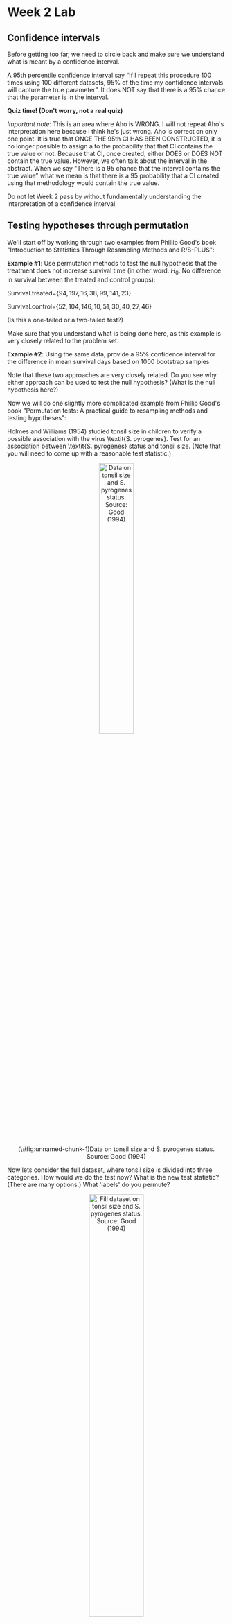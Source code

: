 Week 2 Lab
=============

Confidence intervals
-----------------------

Before getting too far, we need to circle back and make sure we understand what is meant by a confidence interval. 

A 95th percentile confidence interval say “If I repeat this procedure 100 times using 100 different datasets, 95% of the time my confidence intervals will capture the true parameter”. It does NOT say that there is a 95% chance that the parameter is in the interval.

**Quiz time! (Don't worry, not a real quiz)**

*Important note*: This is an area where Aho is WRONG. I will not repeat Aho's interpretation here because I think he's just wrong. Aho is correct on only one point. It is true that ONCE THE 95th CI HAS BEEN CONSTRUCTED, it is no longer possible to assign a $%$ to the probability that that CI contains the true value or not. Because that CI, once created, either DOES or DOES NOT contain the true value. However, we often talk about the interval in the abstract. When we say "There is a 95$%$ chance that the interval contains the true value" what we mean is that there is a 95$%$ probability that a CI created using that methodology would contain the true value.

Do not let Week 2 pass by without fundamentally understanding the interpretation of a confidence interval. 

Testing hypotheses through permutation
------------------------------------

We'll start off by working through two examples from Phillip Good's book "Introduction to Statistics Through Resampling Methods and R/S-PLUS":

**Example #1**: Use permutation methods to test the null hypothesis that the treatment does not increase survival time (in other word: $H_{0}$: No difference in survival between the treated and control groups):

Survival.treated=$\{94,197,16,38,99,141,23 \}$

Survival.control=$\{52,104,146,10,51,30,40,27,46 \}$

(Is this a one-tailed or a two-tailed test?)

Make sure that you understand what is being done here, as this example is very closely related to the problem set.


**Example #2**: Using the same data, provide a 95% confidence interval for the difference in mean survival days based on 1000 bootstrap samples

Note that these two approaches are very closely related. Do you see why either approach can be used to test the null hypothesis? (What is the null hypothesis here?)

Now we will do one slightly more complicated example from Phillip Good's book "Permutation tests: A practical guide to resampling methods and testing hypotheses":

Holmes and Williams (1954) studied tonsil size in children to verify a possible association with the virus \textit{S. pyrogenes}. Test for an association between \textit{S. pyrogenes} status and tonsil size. (Note that you will need to come up with a reasonable test statistic.)

<div class="figure" style="text-align: center">
<img src="Table2categories.png" alt="Data on tonsil size and S. pyrogenes status. Source: Good (1994)" width="40%" />
<p class="caption">(\#fig:unnamed-chunk-1)Data on tonsil size and S. pyrogenes status. Source: Good (1994)</p>
</div>

Now lets consider the full dataset, where tonsil size is divided into three categories. How would we do the test now? What is the new test statistic? (There are many options.) What 'labels' do you permute?

<div class="figure" style="text-align: center">
<img src="Table3categories.png" alt="Fill dataset on tonsil size and S. pyrogenes status. Source: Good (1994)" width="50%" />
<p class="caption">(\#fig:unnamed-chunk-2)Fill dataset on tonsil size and S. pyrogenes status. Source: Good (1994)</p>
</div>

Basics of bootstrap and jackknife
------------------------------------

To get started with bootstrap and jackknife techniques, we start by working through a very simple example. First we simulate some data


```r
x<-seq(0,9,by=1)
```

This will constutute our "data". Let's print the result of sampling with replacement to get a sense for it...


```r
table(sample(x,size=length(x),replace=T))
```

```
## 
## 0 2 4 6 8 9 
## 2 3 1 2 1 1
```

Now we will write a little script to take bootstrap samples and calculate the means of each of these bootstrap samples


```r
xmeans<-vector(length=1000)
for (i in 1:1000)
  {
  xmeans[i]<-mean(sample(x,replace=T))
  }
```

The actual number of bootstrapped samples is arbitrary *at this point* but there are ways of characterizing the precision of the bootstrap (jackknife-after-bootstrap) which might inform the number of bootstrap samples needed. *In practice*, people tend to pick some arbitrary but large number of bootstrap samples because computers are so fast that it is often easy to draw far more samples than are actually needed. When calculation of the statistic is slow (as might be the case if you are using the samples to construct a phylogeny, for example), then you would need to be more concerned with the number of bootstrap samples. 

First, lets just look at a histogram of the bootstrapped means and plot the actual sample mean on the histogram for comparison



```r
hist(xmeans,breaks=30,col="pink")
abline(v=mean(x),lwd=2)
```

<img src="Week-2-lab_files/figure-html/unnamed-chunk-6-1.png" width="672" />

Calculating bias and standard error
-----------------------------------

From these we can calculate the bias and standard deviation for the mean (which is the "statistic"):

$$
\widehat{Bias_{boot}} = \left(\frac{1}{k}\sum^{k}_{i=1}\theta^{*}_{i}\right)-\hat{\theta}
$$


```r
bias.boot<-mean(xmeans)-mean(x)
bias.boot
```

```
## [1] 0.0361
```

```r
hist(xmeans,breaks=30,col="pink")
abline(v=mean(x),lwd=5,col="black")
abline(v=mean(xmeans),lwd=2,col="yellow")
```

<img src="Week-2-lab_files/figure-html/unnamed-chunk-7-1.png" width="672" />

$$
\widehat{s.e._{boot}} = \sqrt{\frac{1}{k-1}\sum^{k}_{i=1}(\theta^{*}_{i}-\bar{\theta^{*}})^{2}}
$$


```r
se.boot<-sd(xmeans)
```

We can find the confidence intervals in two ways:

Method #1: Assume the bootstrap statistics are normally distributed


```r
LL.boot<-mean(xmeans)-1.96*se.boot #where did 1.96 come from?
UL.boot<-mean(xmeans)+1.96*se.boot
LL.boot
```

```
## [1] 2.83849
```

```r
UL.boot
```

```
## [1] 6.23371
```

Method #2: Simply take the quantiles of the bootstrap statistics


```r
quantile(xmeans,c(0.025,0.975))
```

```
##  2.5% 97.5% 
##   2.9   6.2
```

Let's compare this to what we would have gotten if we had used normal distribution theory. First we have to calculate the standard error:


```r
se.normal<-sqrt(var(x)/length(x))
LL.normal<-mean(x)-qt(0.975,length(x)-1)*se.normal
UL.normal<-mean(x)+qt(0.975,length(x)-1)*se.normal
LL.normal
```

```
## [1] 2.334149
```

```r
UL.normal
```

```
## [1] 6.665851
```

In this case, the confidence intervals we got from the normal distribution theory are too wide.

Does it make sense why the normal distribution theory intervals are too wide? Because the original were were uniformly distributed, the data has higher variance than would be expected and therefore the standard error is higher than would be expected.

There are two packages that provide functions for bootstrapping, 'boot' and 'boostrap'. We will start by using the 'bootstrap' package, which was originally designed for Efron and Tibshirani's monograph on the bootstrap. 

To test the main functionality of the 'bootstrap' package, we will use the data we already have. The 'bootstrap' function requires the input of a user-defined function to calculate the statistic of interest. Here I will write a function that calculates the mean of the input values.


```r
library(bootstrap)
theta<-function(x)
  {
    mean(x)
  }
results<-bootstrap(x=x,nboot=1000,theta=theta)
results
```

```
## $thetastar
##    [1] 5.1 6.6 4.4 4.4 4.6 4.3 5.8 6.5 5.2 3.3 5.8 3.8 4.4 4.0 5.3 4.4 4.2 4.1
##   [19] 3.2 3.5 3.7 4.3 4.3 4.4 5.4 5.6 5.3 5.4 4.2 4.9 3.2 4.8 4.3 5.3 4.9 4.2
##   [37] 7.1 4.3 4.5 4.1 4.4 3.6 4.1 4.5 4.0 5.1 5.5 4.4 4.8 5.8 4.3 5.3 3.9 3.7
##   [55] 3.0 3.1 2.8 5.1 2.9 5.5 4.7 4.6 5.6 4.3 5.0 5.3 4.4 5.2 5.1 5.7 4.0 3.6
##   [73] 3.8 3.9 5.9 4.6 4.1 5.6 5.1 4.4 5.5 4.9 5.3 2.9 4.6 6.0 3.8 2.7 5.0 4.5
##   [91] 4.1 5.6 4.8 4.7 5.4 3.9 4.4 4.6 4.5 5.0 4.4 4.4 5.7 4.7 5.3 4.6 3.8 5.2
##  [109] 4.5 4.1 3.2 3.6 4.2 5.3 4.6 6.7 5.2 3.0 3.7 4.1 3.9 4.1 2.6 3.6 5.3 4.2
##  [127] 4.6 4.0 6.7 5.4 6.3 3.4 5.6 5.0 4.6 4.6 3.9 6.0 3.1 5.0 3.5 5.7 3.9 5.2
##  [145] 4.2 3.5 3.4 5.0 3.6 4.6 5.0 4.6 4.6 4.1 3.6 4.2 3.3 5.1 4.6 4.1 4.2 3.8
##  [163] 4.6 4.5 5.4 5.2 3.6 2.7 3.9 2.8 4.1 4.9 4.3 4.4 5.4 4.0 5.1 4.6 3.9 4.7
##  [181] 4.1 5.0 4.3 3.4 6.5 6.1 5.8 4.5 4.7 6.1 6.6 4.4 5.9 3.2 4.2 4.5 4.4 4.7
##  [199] 5.5 4.2 5.3 3.9 3.5 3.1 4.3 5.2 3.7 4.3 5.0 2.9 5.6 2.8 4.8 5.2 5.7 3.1
##  [217] 5.3 5.4 5.5 3.2 3.7 4.2 4.0 4.8 3.3 5.4 5.4 4.6 5.2 4.9 4.1 5.5 5.4 4.4
##  [235] 3.4 5.9 5.4 4.8 4.4 4.0 4.6 4.7 5.6 2.8 6.7 4.0 3.4 4.7 4.4 2.7 4.7 4.3
##  [253] 5.2 4.2 4.6 4.5 2.8 5.1 2.4 5.3 5.6 5.5 6.0 3.7 3.0 3.0 4.9 4.8 5.9 4.7
##  [271] 4.1 4.5 4.7 3.5 3.9 4.9 4.5 3.2 3.8 4.3 3.3 4.2 5.6 3.1 5.1 4.1 5.4 5.3
##  [289] 4.6 5.8 5.1 4.4 4.9 3.3 3.8 4.0 3.6 3.6 3.8 4.9 5.5 3.2 4.2 5.2 5.6 3.9
##  [307] 4.2 4.3 5.3 2.4 4.4 5.6 4.6 5.4 4.9 4.2 3.6 3.5 4.9 4.6 3.7 4.1 4.3 3.7
##  [325] 6.0 4.8 5.2 4.5 3.8 5.5 5.0 4.6 4.8 3.6 4.6 5.3 3.8 5.3 4.8 4.4 5.4 4.5
##  [343] 4.5 4.8 3.7 3.3 3.0 2.9 5.2 5.6 4.1 4.4 4.6 4.3 3.7 2.5 3.4 4.3 4.9 3.7
##  [361] 4.1 5.2 4.4 3.8 4.3 4.8 6.4 4.7 4.1 2.6 5.3 3.6 6.3 4.0 5.5 5.8 4.5 5.8
##  [379] 6.2 4.4 3.9 5.3 2.9 4.0 4.4 4.9 4.1 3.8 5.0 5.4 4.0 5.3 4.6 4.1 4.0 6.0
##  [397] 4.2 3.7 5.3 4.4 5.0 5.4 2.6 6.5 3.2 4.0 5.4 4.2 3.0 3.3 5.2 3.1 2.6 3.1
##  [415] 3.6 4.7 4.7 3.6 4.0 4.0 4.5 4.1 5.7 3.4 4.6 4.7 3.3 4.9 5.2 4.0 5.5 3.6
##  [433] 6.1 4.9 3.7 4.5 5.9 4.8 5.7 4.4 5.4 3.3 4.5 5.3 4.4 4.8 4.1 4.8 4.1 5.6
##  [451] 5.4 4.3 5.3 4.1 3.7 3.2 3.9 4.7 5.3 5.3 4.6 3.5 4.1 4.2 4.1 3.6 3.9 4.6
##  [469] 3.8 4.9 5.7 4.7 3.7 4.4 5.0 3.8 2.4 3.5 3.5 3.6 4.9 4.3 5.6 5.0 3.6 4.6
##  [487] 5.5 4.3 5.0 3.5 5.1 4.1 5.8 3.1 5.2 4.9 4.6 2.8 4.0 4.0 4.8 5.0 4.7 4.3
##  [505] 5.5 4.0 5.0 4.9 4.1 5.6 2.9 4.5 3.5 4.6 6.0 3.8 5.9 3.6 3.9 4.2 4.2 3.9
##  [523] 3.6 5.2 3.8 4.8 3.9 4.4 5.7 5.0 3.1 4.5 3.0 6.0 4.6 4.0 5.5 3.5 5.4 4.9
##  [541] 3.5 4.5 3.4 3.7 5.5 4.1 5.2 4.9 4.2 4.5 4.1 2.5 4.5 3.6 4.5 2.1 4.2 4.0
##  [559] 4.3 3.7 5.0 5.0 4.5 5.3 4.4 4.6 4.9 4.0 3.1 4.5 6.0 4.8 4.8 4.0 3.3 5.0
##  [577] 3.2 3.6 4.7 3.4 4.5 5.6 6.0 5.7 3.3 4.1 3.9 3.8 6.6 3.4 5.3 4.4 4.0 3.5
##  [595] 4.6 3.2 3.8 4.7 4.8 3.9 4.6 3.2 4.9 6.8 6.1 4.9 4.2 6.0 3.4 4.1 4.6 4.1
##  [613] 4.3 4.1 5.4 6.0 3.6 3.5 6.0 4.3 4.2 4.5 4.9 4.1 3.8 5.1 3.7 3.0 4.1 4.0
##  [631] 4.5 3.5 3.5 4.7 5.3 3.9 3.8 5.9 6.1 4.3 5.1 5.8 3.1 5.5 2.2 5.2 4.0 4.4
##  [649] 4.9 4.4 4.3 3.6 5.6 5.7 4.2 3.0 3.8 5.1 4.9 4.9 3.8 5.1 3.2 4.7 5.2 5.2
##  [667] 5.2 5.3 4.5 5.4 2.4 4.1 4.9 4.0 5.4 4.0 5.9 3.5 4.6 5.1 5.3 4.6 4.2 3.3
##  [685] 3.1 4.1 4.7 4.7 5.2 4.7 5.0 4.4 5.3 7.2 4.4 4.2 4.3 4.8 4.5 4.6 2.5 5.5
##  [703] 5.0 5.2 4.9 3.1 6.3 5.4 6.1 3.9 4.7 3.9 4.6 5.3 6.2 3.6 3.9 4.5 5.4 4.8
##  [721] 4.9 4.8 5.5 5.1 5.6 5.7 5.4 4.0 5.0 4.2 3.7 4.7 4.6 5.2 5.1 5.0 5.4 4.7
##  [739] 3.0 5.4 2.8 4.2 3.1 4.4 3.2 4.4 4.7 4.6 3.2 3.3 3.7 6.1 3.7 3.4 4.3 3.9
##  [757] 4.6 3.4 4.7 3.7 5.4 5.5 5.0 3.7 3.9 4.3 4.5 4.8 3.4 5.9 4.0 3.1 6.0 3.5
##  [775] 3.8 4.0 2.7 4.6 5.0 5.4 4.9 3.3 3.5 5.7 5.1 5.1 4.6 3.9 3.3 3.9 3.0 4.1
##  [793] 3.8 2.3 3.7 4.4 4.4 5.2 3.3 3.2 2.9 5.8 4.1 3.7 5.9 4.5 3.4 5.0 3.5 4.7
##  [811] 4.4 5.0 4.1 5.3 5.7 4.0 5.1 6.7 4.2 6.2 4.0 3.9 3.6 4.1 4.8 4.1 5.6 4.2
##  [829] 4.3 3.0 5.0 4.5 4.6 3.9 4.9 5.3 5.7 4.3 4.6 4.3 5.1 3.7 4.3 5.3 4.1 4.7
##  [847] 4.5 5.5 5.0 4.7 4.5 2.8 4.2 4.1 5.6 2.4 3.5 4.9 3.4 4.5 4.4 4.8 5.7 3.1
##  [865] 5.6 4.8 4.7 5.2 5.1 1.8 3.0 5.3 2.9 6.4 3.5 4.8 4.9 4.2 4.1 3.0 6.2 5.8
##  [883] 4.7 4.1 4.8 4.8 4.2 4.8 5.5 4.2 5.8 3.4 4.5 4.8 3.2 4.5 4.5 5.7 3.8 3.8
##  [901] 3.5 5.3 4.3 6.3 4.6 5.2 3.2 6.2 4.3 4.4 6.0 5.1 6.6 4.7 4.0 4.5 4.5 4.9
##  [919] 4.4 4.1 4.3 5.8 4.3 4.8 3.5 4.8 4.7 5.4 4.9 3.7 5.1 5.1 3.8 3.8 6.1 2.7
##  [937] 3.9 4.8 2.5 4.1 4.5 4.0 3.7 4.5 2.9 5.3 4.1 5.7 5.3 3.8 5.1 5.6 4.3 4.8
##  [955] 4.2 2.2 3.4 4.5 6.0 4.7 4.1 3.7 4.7 5.6 3.9 4.7 4.8 2.9 4.3 3.7 5.4 4.8
##  [973] 5.7 6.3 5.5 4.1 4.9 4.5 4.9 2.3 5.7 5.8 5.8 3.7 5.2 5.0 3.9 5.5 5.8 5.4
##  [991] 3.6 4.5 5.5 4.3 3.4 4.8 4.9 3.7 5.3 4.9
## 
## $func.thetastar
## NULL
## 
## $jack.boot.val
## NULL
## 
## $jack.boot.se
## NULL
## 
## $call
## bootstrap(x = x, nboot = 1000, theta = theta)
```

```r
quantile(results$thetastar,c(0.025,0.975))
```

```
##  2.5% 97.5% 
##   2.8   6.2
```

Notice that we get exactly what we got last time. This illustrates an important point, which is that the bootstrap functions are often no easier to use than something you could write yourself.

You can also define a function of the bootstrapped statistics (we have been calling this theta) to pull out immediately any summary statistics you are interested in from the bootstrapped thetas.

Here I will write a function that calculates the bias of my estimate of the mean (which is 4.5 [i.e. the mean of the number 0,1,2,3,4,5,6,7,8,9])


```r
bias<-function(x)
  {
  mean(x)-4.5
  }
results<-bootstrap(x=x,nboot=1000,theta=theta,func=bias)
results
```

```
## $thetastar
##    [1] 3.9 3.5 4.4 4.5 5.2 4.2 5.2 3.3 3.7 4.1 4.7 5.5 5.1 4.4 5.4 5.6 3.5 3.4
##   [19] 2.8 5.4 4.4 4.7 5.3 3.2 5.4 5.4 3.0 4.2 3.6 3.5 4.8 3.7 4.9 5.6 5.6 3.6
##   [37] 4.6 3.2 6.5 6.3 2.1 3.5 4.8 2.7 4.0 5.2 4.4 5.8 4.8 5.4 4.4 4.1 5.8 3.9
##   [55] 3.8 3.8 5.1 3.3 3.8 4.8 3.0 4.9 4.5 4.4 5.6 2.5 3.3 5.3 4.3 3.1 5.8 4.3
##   [73] 4.3 3.9 5.9 4.8 5.7 5.4 4.2 2.8 4.9 4.8 4.6 3.8 4.7 4.0 5.5 4.6 4.6 6.0
##   [91] 3.3 5.0 4.5 2.6 3.4 4.7 5.8 5.0 4.3 4.0 4.7 4.6 4.8 5.5 4.8 5.1 5.4 5.5
##  [109] 3.3 4.0 5.7 6.0 5.3 3.5 4.2 3.9 4.4 4.4 3.7 4.1 3.8 5.5 4.1 6.0 4.6 4.2
##  [127] 4.8 4.4 5.3 5.1 5.0 4.7 5.1 4.3 4.5 5.1 4.7 4.1 5.3 4.4 5.2 3.6 3.1 4.7
##  [145] 5.1 6.5 2.5 4.6 5.5 4.2 4.2 4.6 3.5 2.0 5.6 4.5 4.9 4.0 3.8 4.4 4.8 5.4
##  [163] 5.8 3.6 4.9 2.6 4.5 3.2 3.6 3.7 4.1 4.3 4.7 4.6 5.0 3.3 5.4 3.9 4.3 4.6
##  [181] 6.7 3.8 4.6 5.1 4.5 4.9 3.4 4.3 5.9 5.7 4.1 4.2 4.0 5.2 5.5 5.7 4.9 3.5
##  [199] 5.1 4.6 4.1 3.6 5.3 3.8 5.3 4.1 5.7 3.6 5.0 3.8 3.7 3.6 3.3 5.1 4.3 5.8
##  [217] 4.0 4.9 3.5 4.6 5.8 5.0 3.8 4.2 2.9 4.7 3.4 4.2 4.8 4.7 5.3 4.9 6.1 2.4
##  [235] 5.4 5.9 4.3 5.3 3.6 3.3 3.9 2.8 5.5 6.4 5.0 4.5 5.0 3.9 5.6 5.2 4.1 4.1
##  [253] 4.7 3.2 6.1 4.1 5.0 5.0 3.9 4.9 4.3 5.1 5.0 4.2 5.3 4.8 5.0 4.3 4.4 6.3
##  [271] 4.9 4.4 4.7 4.1 5.7 5.1 4.2 4.5 5.3 5.9 5.5 5.3 4.8 6.6 5.0 4.3 4.5 5.7
##  [289] 4.9 2.4 5.7 5.4 4.2 3.6 5.2 5.1 5.2 4.8 2.5 4.5 4.5 4.2 4.4 4.9 3.3 3.1
##  [307] 4.2 4.6 4.8 4.2 4.8 5.5 3.7 3.6 5.0 3.6 4.5 4.9 3.9 5.9 5.7 3.6 3.9 4.6
##  [325] 3.8 4.9 5.8 6.0 3.7 4.2 4.2 4.3 4.1 4.4 4.1 4.4 5.0 6.3 5.2 3.6 4.6 5.0
##  [343] 4.9 4.3 5.2 3.4 4.6 5.8 4.3 5.9 3.2 5.1 3.9 5.4 4.0 3.9 4.3 3.8 5.5 4.6
##  [361] 4.1 5.0 2.8 5.0 4.0 4.6 5.1 3.5 4.4 5.2 4.9 4.6 4.6 5.6 3.9 4.8 4.6 4.3
##  [379] 4.2 2.5 5.0 4.7 5.6 4.8 4.5 5.3 5.0 5.0 4.8 4.9 4.3 4.0 3.7 5.4 5.7 5.3
##  [397] 2.5 4.8 6.7 4.4 4.6 4.9 5.3 4.4 5.5 4.7 5.5 3.7 5.5 4.6 3.3 5.6 4.5 4.8
##  [415] 4.6 3.9 4.7 5.3 2.6 4.8 5.7 4.2 5.6 4.6 5.4 5.7 4.7 4.8 4.0 4.4 3.7 3.9
##  [433] 3.8 6.3 5.8 5.7 4.0 4.5 4.5 4.8 2.7 3.4 3.8 5.9 4.3 5.8 4.4 4.5 3.7 5.7
##  [451] 3.5 4.4 5.1 4.3 4.6 3.5 6.2 4.7 4.7 5.4 3.5 4.4 4.3 4.8 4.0 5.1 4.8 4.7
##  [469] 5.6 4.0 5.4 4.2 5.7 4.6 3.2 3.5 2.9 3.8 6.0 5.5 4.2 3.7 3.9 4.3 4.2 4.7
##  [487] 3.5 3.5 3.7 4.5 4.6 5.7 4.3 5.4 4.0 3.0 4.7 4.4 4.6 5.4 3.5 3.3 7.2 4.7
##  [505] 4.8 4.8 5.5 4.3 4.6 5.4 5.0 5.6 4.3 5.9 4.4 3.9 4.5 4.6 5.1 4.3 5.8 4.0
##  [523] 5.6 4.8 6.4 5.9 5.3 5.2 4.1 3.9 2.7 5.2 5.4 4.0 2.1 5.3 5.4 3.5 3.9 4.2
##  [541] 5.0 4.1 4.4 4.5 3.6 3.8 5.8 4.5 5.8 5.1 4.4 2.5 5.4 5.4 5.3 3.9 4.6 4.7
##  [559] 5.0 4.0 4.8 3.3 5.3 4.5 5.2 2.7 5.3 3.9 4.8 4.5 4.9 3.9 3.5 3.8 4.2 4.1
##  [577] 2.8 5.7 5.2 3.8 3.5 5.2 5.1 5.5 4.4 3.3 4.3 7.0 4.4 6.3 4.3 2.8 3.7 3.8
##  [595] 4.1 5.3 3.2 3.8 4.2 5.6 5.5 4.2 4.4 5.5 4.3 6.1 3.3 4.6 2.9 4.4 4.2 4.7
##  [613] 4.2 2.8 2.6 5.0 2.1 5.0 3.1 3.2 5.8 5.3 4.4 4.1 5.9 4.8 4.2 4.7 3.4 6.7
##  [631] 4.5 3.7 3.3 5.2 4.3 4.2 4.8 4.9 4.1 5.0 4.6 3.9 3.2 3.8 5.4 3.6 4.9 6.5
##  [649] 4.0 5.1 4.6 5.0 5.0 4.6 4.9 4.9 3.1 3.6 5.4 3.6 5.0 4.9 2.8 4.2 5.4 5.0
##  [667] 4.9 5.0 3.4 4.8 4.2 3.5 2.8 5.3 3.1 3.9 3.4 4.7 4.7 4.7 5.4 5.6 5.5 3.4
##  [685] 4.6 5.1 4.8 6.0 5.8 5.2 4.3 3.6 4.6 5.6 4.7 3.6 4.9 5.4 5.0 5.8 3.2 4.8
##  [703] 3.7 6.4 4.3 5.8 4.6 5.0 3.6 4.4 4.5 6.7 5.4 5.0 5.6 4.5 4.8 5.0 3.3 5.4
##  [721] 5.0 5.3 4.1 3.8 5.0 5.2 3.9 4.0 4.5 4.6 4.7 4.6 5.5 4.9 3.9 4.2 2.6 4.6
##  [739] 5.5 5.6 4.9 3.7 5.3 3.7 4.7 6.8 5.8 5.3 5.1 2.5 5.7 5.0 5.4 4.3 4.2 3.9
##  [757] 3.6 3.6 5.5 5.8 4.3 4.1 5.5 6.2 4.3 4.4 5.7 4.0 3.9 4.5 6.7 5.4 3.9 4.4
##  [775] 6.7 3.6 4.5 4.8 5.0 5.0 4.0 3.7 3.6 5.3 4.5 5.2 3.7 5.2 3.9 2.6 4.0 6.0
##  [793] 3.1 2.9 1.9 6.9 3.5 5.2 3.6 4.9 4.4 4.6 2.6 2.9 3.1 4.4 3.5 5.2 5.9 5.8
##  [811] 3.6 5.3 6.5 5.3 5.8 4.1 4.7 4.1 4.6 5.3 3.9 2.7 3.6 5.1 4.5 4.4 4.1 4.5
##  [829] 4.5 3.3 4.8 4.9 4.0 4.4 5.4 4.3 4.6 4.7 3.5 3.2 4.7 4.6 4.1 2.9 2.7 5.4
##  [847] 3.1 3.0 3.2 4.3 5.6 4.1 3.5 4.4 5.2 5.7 5.0 4.2 6.6 4.6 3.5 5.0 3.8 6.0
##  [865] 4.1 5.3 3.7 3.8 4.5 5.4 4.6 3.3 3.1 3.5 3.9 3.5 4.2 3.1 4.1 5.1 5.5 4.0
##  [883] 4.4 5.9 5.3 4.6 5.1 5.2 5.0 5.2 4.9 5.6 5.4 5.8 2.2 3.2 4.8 3.8 4.2 5.5
##  [901] 4.8 4.1 4.1 6.6 2.7 3.6 4.0 4.9 4.5 4.2 5.6 4.7 3.8 4.7 4.3 4.2 4.1 4.8
##  [919] 5.3 4.8 5.1 4.1 4.0 4.5 4.0 5.6 3.5 4.9 6.1 4.6 5.0 3.3 4.1 4.3 3.6 5.0
##  [937] 5.4 6.7 6.5 6.0 5.3 3.9 4.6 5.1 5.7 3.6 3.9 4.9 3.4 4.7 3.3 6.6 5.7 4.2
##  [955] 5.2 3.7 4.3 5.2 5.1 6.2 4.4 5.0 4.0 5.1 2.1 4.9 4.8 6.3 4.5 4.1 4.6 6.1
##  [973] 4.2 4.4 5.9 4.5 4.2 6.8 4.0 5.0 5.1 4.9 5.1 5.8 4.5 4.2 4.5 3.6 2.9 5.1
##  [991] 5.7 4.6 5.8 3.8 5.3 3.4 5.2 5.8 5.1 4.5
## 
## $func.thetastar
## [1] 0.0544
## 
## $jack.boot.val
##  [1]  0.47206704  0.36345609  0.33156425  0.20420420  0.14000000 -0.01356383
##  [7] -0.10802139 -0.15394322 -0.37701149 -0.45676471
## 
## $jack.boot.se
## [1] 0.8981708
## 
## $call
## bootstrap(x = x, nboot = 1000, theta = theta, func = bias)
```

Compare this to 'bias.boot' (our result from above). Why might it not be the same? Try running the same section of code several times. See how the value of the bias ($func.thetastar) jumps around? We should not be surprised by this because we can look at the jackknife-after-bootstrap estimate of the standard error of the function (in this case, that function is the bias) and we can see that it is not so small that we wouldn't expect some variation in these values.

Remember, everything we have discussed today are estimates. The statistic as applied to your data will change with new data, as will the standard error, the confidence intervals - everything! All of these values have sampling distributions and are subject to change if you repeated the procedure with new data.

Note that we can calculate any function of $\theta^{*}$. A simple example would be the 72nd percentile:


```r
perc72<-function(x)
  {
  quantile(x,probs=c(0.72))
  }
results<-bootstrap(x=x,nboot=1000,theta=theta,func=perc72)
results
```

```
## $thetastar
##    [1] 4.9 5.6 5.2 2.6 3.6 4.5 5.0 5.2 6.0 6.3 4.2 5.0 4.7 3.7 4.3 3.5 4.3 4.1
##   [19] 4.5 4.0 2.8 4.4 3.6 4.0 5.1 4.0 4.5 2.2 4.7 3.7 2.6 4.3 3.7 5.7 2.7 4.2
##   [37] 5.1 4.9 5.3 4.2 7.0 4.7 5.3 4.8 5.9 5.3 4.8 3.3 4.2 3.6 3.7 4.1 5.5 4.0
##   [55] 4.6 4.2 5.1 4.9 4.4 4.4 4.8 5.7 4.2 5.1 4.0 5.2 5.6 4.5 3.4 3.6 4.0 4.7
##   [73] 4.0 3.2 4.9 4.7 4.2 4.1 4.7 5.4 3.5 3.8 3.0 4.8 3.5 4.2 5.0 5.3 3.9 4.3
##   [91] 5.1 3.3 3.9 3.7 5.1 6.7 3.9 3.1 3.9 5.2 3.9 4.9 3.4 4.9 5.1 5.6 3.9 6.0
##  [109] 5.5 5.2 3.3 5.0 1.8 3.8 3.7 4.7 4.6 3.4 4.5 5.2 4.4 5.5 3.7 4.2 4.8 5.1
##  [127] 5.0 3.7 3.1 4.7 4.9 4.0 4.5 4.7 5.7 4.7 5.1 2.9 4.5 3.9 4.6 4.3 3.8 4.6
##  [145] 4.6 4.4 3.9 2.8 3.4 4.1 5.0 5.0 5.1 4.3 4.4 6.3 4.4 4.4 4.7 5.3 3.7 5.0
##  [163] 4.7 4.5 3.9 4.8 5.9 4.8 4.8 3.8 3.8 4.8 3.6 4.1 4.9 5.1 5.1 4.9 5.0 3.8
##  [181] 4.1 6.2 3.6 4.1 4.0 6.1 2.9 4.1 3.0 3.6 4.7 6.5 5.1 5.0 4.6 4.1 4.9 6.2
##  [199] 4.2 5.8 3.0 3.1 4.5 2.8 2.8 3.7 3.5 4.1 6.5 5.7 4.2 4.5 4.4 4.4 4.3 4.1
##  [217] 3.5 5.2 3.9 3.7 4.7 3.7 4.4 4.3 4.9 2.5 5.2 3.7 5.4 4.0 4.1 5.3 4.8 4.9
##  [235] 3.9 3.5 2.9 4.6 3.3 4.3 5.0 3.4 3.3 4.3 6.1 5.4 4.7 4.7 3.5 3.8 3.2 5.1
##  [253] 4.6 4.2 4.2 5.6 2.3 3.7 6.6 5.7 5.3 3.8 2.6 4.0 3.9 4.8 5.0 3.9 3.4 5.3
##  [271] 3.2 5.2 5.3 6.1 3.8 4.0 5.4 4.1 4.2 4.6 6.6 4.8 5.1 4.1 3.9 2.4 4.6 4.7
##  [289] 5.1 5.0 6.4 4.1 6.3 5.5 3.6 3.7 5.6 4.2 6.3 5.4 5.7 5.2 3.8 5.0 5.4 4.2
##  [307] 3.3 4.3 3.8 4.4 4.5 4.4 5.4 4.9 3.8 4.0 4.5 5.2 4.6 5.3 4.6 4.4 5.8 5.1
##  [325] 3.9 5.5 5.6 4.7 3.8 4.8 3.5 4.1 7.0 5.3 3.9 5.7 3.6 2.5 4.4 5.8 4.2 4.6
##  [343] 5.5 6.2 4.5 5.3 6.4 4.0 5.3 3.6 2.3 3.9 3.6 2.9 5.5 5.0 4.2 5.7 4.4 5.2
##  [361] 4.1 4.1 3.8 4.5 4.3 3.7 5.2 5.4 5.8 3.9 3.9 4.9 3.8 4.7 5.8 4.2 4.8 4.0
##  [379] 4.7 4.7 3.3 4.7 3.3 4.6 6.0 3.2 1.9 5.4 4.3 5.3 3.7 4.2 4.7 4.9 4.8 5.8
##  [397] 3.4 5.5 4.9 5.3 4.6 4.9 5.4 6.5 4.4 4.7 4.8 3.5 4.8 5.4 2.9 4.2 4.7 3.6
##  [415] 4.3 4.4 4.4 4.7 4.0 4.5 4.9 4.1 4.0 6.1 4.4 4.3 2.4 4.0 2.1 5.1 4.9 3.6
##  [433] 4.9 3.3 3.8 4.5 4.3 4.3 4.5 4.2 2.7 4.3 5.6 3.6 2.7 3.9 3.3 5.2 3.3 4.2
##  [451] 4.4 3.9 4.1 3.8 3.2 4.8 4.9 4.9 3.6 4.4 4.8 3.4 3.3 4.4 3.9 4.1 5.8 5.9
##  [469] 4.0 3.7 4.2 3.7 4.0 3.7 4.0 3.6 6.1 3.6 4.1 3.6 6.0 4.4 5.0 4.8 4.2 3.7
##  [487] 4.8 4.9 5.3 5.8 4.0 4.1 3.8 3.9 4.1 3.7 5.4 3.8 4.8 4.8 4.3 5.3 3.5 4.3
##  [505] 2.8 4.8 4.0 4.5 2.1 4.6 4.6 4.5 3.3 5.3 4.2 4.0 5.5 3.5 4.5 4.2 4.4 5.3
##  [523] 4.2 4.7 2.8 3.4 6.1 2.6 4.1 4.0 4.2 3.9 4.0 5.6 5.7 3.8 4.7 2.6 6.8 5.3
##  [541] 3.9 4.8 4.5 4.6 4.7 4.2 3.4 4.7 4.2 5.0 4.3 4.0 4.4 3.0 4.7 3.5 4.4 5.2
##  [559] 3.8 6.0 3.9 2.8 4.8 4.5 5.7 3.6 3.2 3.2 1.8 5.6 5.0 7.4 4.8 4.5 5.1 3.9
##  [577] 4.4 5.9 5.7 2.9 4.4 4.5 4.6 4.0 4.4 4.8 3.5 5.0 3.2 3.6 5.1 6.0 2.6 4.2
##  [595] 4.8 5.0 2.7 5.8 2.6 3.3 2.6 4.1 6.1 3.5 6.0 3.0 4.2 3.2 5.9 3.6 3.7 6.4
##  [613] 3.3 4.3 4.7 4.8 4.1 3.5 6.5 4.0 2.1 3.7 5.0 4.6 3.9 4.7 5.2 3.4 3.4 4.4
##  [631] 5.5 4.5 4.0 5.3 4.7 4.0 4.4 5.1 3.3 4.3 4.2 3.7 3.9 4.1 4.5 5.0 5.1 4.3
##  [649] 4.9 6.0 5.8 3.9 5.1 2.9 5.0 4.7 5.3 4.3 4.8 5.1 4.0 3.9 4.0 5.7 5.3 5.9
##  [667] 2.4 4.7 3.9 4.5 3.6 4.2 4.8 5.2 3.3 4.1 5.0 4.0 4.6 5.7 3.5 3.3 4.3 5.2
##  [685] 4.0 4.2 4.2 6.0 4.4 4.7 5.0 3.5 4.6 4.1 3.2 4.6 2.6 4.8 5.2 5.6 6.5 2.9
##  [703] 3.2 4.3 7.3 3.2 6.1 5.0 5.0 2.5 4.9 5.4 4.1 4.7 5.4 4.7 5.4 4.7 4.1 4.7
##  [721] 6.0 4.4 4.1 3.4 3.7 4.3 3.5 3.3 3.2 6.6 4.7 5.0 4.6 4.3 4.9 5.3 4.2 4.1
##  [739] 4.3 5.8 5.4 6.3 5.5 5.2 5.0 4.5 5.3 5.3 3.6 4.1 4.4 2.9 3.9 4.8 5.0 4.0
##  [757] 4.0 3.8 5.2 4.4 4.4 4.9 3.3 4.4 4.7 4.9 5.1 6.2 6.3 4.3 4.2 2.8 4.8 3.0
##  [775] 3.9 3.8 4.9 5.2 4.3 4.5 3.4 4.8 5.3 3.6 4.4 4.4 3.5 3.5 3.5 6.0 4.1 3.4
##  [793] 5.5 3.9 5.6 4.1 4.7 3.9 4.0 4.5 5.5 6.1 4.9 4.6 4.8 3.8 4.8 4.4 5.0 4.1
##  [811] 5.0 5.4 6.0 4.9 4.9 3.9 5.4 4.5 3.7 5.0 3.9 3.9 4.2 3.3 4.7 4.8 3.3 4.2
##  [829] 3.8 4.3 5.5 4.7 3.7 4.7 4.3 4.6 4.0 4.2 4.9 4.5 4.1 4.0 5.0 5.5 4.5 5.0
##  [847] 5.5 5.0 3.9 5.3 3.8 5.5 4.4 4.1 4.5 4.4 3.7 3.3 4.3 4.2 5.0 3.3 4.2 3.6
##  [865] 4.1 4.4 5.1 5.0 5.1 4.4 4.7 4.0 6.1 4.2 3.5 4.9 3.3 5.5 5.3 4.0 4.4 5.2
##  [883] 4.1 6.3 4.7 4.4 5.6 4.2 5.1 5.0 3.4 4.3 5.6 4.4 4.5 3.6 3.6 4.1 3.9 5.5
##  [901] 4.6 4.3 5.6 5.5 3.7 2.8 5.1 3.9 4.8 3.7 5.9 4.6 4.9 5.2 3.7 5.8 2.8 5.5
##  [919] 4.8 3.9 5.9 3.2 4.7 4.6 5.7 4.9 4.3 5.3 3.7 5.1 5.6 4.0 5.3 2.8 4.0 5.2
##  [937] 3.9 5.5 5.9 5.5 4.8 5.2 5.3 4.4 5.3 3.4 2.6 4.4 5.7 5.0 3.5 5.3 3.6 4.6
##  [955] 5.2 5.6 4.5 4.2 3.6 4.1 4.0 3.7 5.1 4.8 5.1 4.7 5.1 4.5 4.5 4.5 4.2 4.5
##  [973] 5.2 3.7 4.3 2.6 4.6 4.5 5.8 6.3 5.1 6.6 3.0 4.1 6.5 4.7 4.6 3.9 6.0 4.3
##  [991] 4.2 3.8 4.5 5.3 4.5 5.4 3.7 5.3 4.6 6.1
## 
## $func.thetastar
## 72% 
##   5 
## 
## $jack.boot.val
##  [1] 5.4 5.3 5.2 5.1 4.9 4.9 4.8 4.7 4.6 4.4
## 
## $jack.boot.se
## [1] 0.9104395
## 
## $call
## bootstrap(x = x, nboot = 1000, theta = theta, func = perc72)
```

On Tuesday we went over an example in which we bootstrapped the correlation coefficient between LSAT scores and GPA. To do that, we sampled pairs of (LSAT,GPA) data with replacement. Here is a little script that would do something like that using (X,Y) data that are independently drawn from the normal distribution


```r
xdata<-matrix(rnorm(30),ncol=2)
```

Everyone's data is going to be different. With such a small sample size, it would be easy to get a positive or negative correlation by random change, but on average across everyone's datasets, there should be zero correlation because the two columns are drawn independently.


```r
n<-15
theta<-function(x,xdata)
  {
  cor(xdata[x,1],xdata[x,2])
  }
results<-bootstrap(x=1:n,nboot=50,theta=theta,xdata=xdata) 
#NB: xdata is passed to the theta function, not needed for bootstrap function itself
```

Notice the parameters that get passed to the 'bootstrap' function are: (1) the indexes which will be sampled with replacement. This is different that the raw data but the end result is the same because both the indices and the raw data get passed to the function 'theta' (2) the number of bootrapped samples (in this case 50) (3) the function to calculate the statistic (4) the raw data.

Lets look at a histogram of the bootstrapped statistics $\theta^{*}$ and draw a vertical line for the statistic as applied to the original data.


```r
hist(results$thetastar,breaks=30,col="pink")
abline(v=cor(xdata[,1],xdata[,2]),lwd=2)
```

<img src="Week-2-lab_files/figure-html/unnamed-chunk-17-1.png" width="672" />

Parametric bootstrap
---------------------

Let's do one quick example of a parametric bootstrap. We haven't introduced distributions yet (except for the Gaussian, or Normal, distribution, which is the most familiar), so lets spend a few minutes exploring the Gamma distribution, just so we have it to work with for testing out parametric bootstrap. All we need to know is that the Gamma distribution is a continuous, non-negative distribution that takes two parameters, which we call "shape" and "rate". Lets plot a few examples just to see what a Gamma distribution looks like. (Note that the Gamma distribution can be parameterized by "shape" and "rate" OR by "shape" and "scale", where "scale" is just 1/"rate". R will allow you to use either (shape,rate) or (shape,scale) as long as you specify which you are providing.

<img src="Week-2-lab_files/figure-html/unnamed-chunk-18-1.png" width="672" />


Let's generate some fairly sparse data from a Gamma distribution


```r
original.data<-rgamma(10,3,5)
```

and calculate the skew of the data using the R function 'skewness' from the 'moments' package. 


```r
library(moments)
theta<-skewness(original.data)
head(theta)
```

```
## [1] 1.216774
```

What is skew? Skew describes how assymetric a distribution is. A distribution with a positive skew is a distribution that is "slumped over" to the right, with a right tail that is longer than the left tail. Alternatively, a distribution with negative skew has a longer left tail. Here we are just using it for illustration, as a property of a distribution that you may want to estimate using your data.

Lets use 'fitdistr' to fit a gamma distribution to these data. This function is an extremely handy function that takes in your data, the name of the distribution you are fitting, and some starting values (for the estimation optimizer under the hood), and it will return the parameter values (and their standard errors). We will learn in a couple weeks how R is doing this, but for now we will just use it out of the box. (Because we generated the data, we happen to know that the data are gamma distributed. In general we wouldn't know that, and we will see in a second that our assumption about the shape of the data really does make a difference.)


```r
library(MASS)
fit<-fitdistr(original.data,dgamma,list(shape=1,rate=1))
# fit<-fitdistr(original.data,"gamma")
# The second version would also work.
fit
```

```
##     shape       rate  
##   3.128156   4.627659 
##  (1.331117) (2.135961)
```

Now lets sample with replacement from this new distribution and calculate the skewness at each step:


```r
results<-c()
for (i in 1:1000)
  {
  x.star<-rgamma(length(original.data),shape=fit$estimate[1],rate=fit$estimate[2])
  results<-c(results,skewness(x.star))
  }
head(results)
```

```
## [1]  0.2908519  0.8158708  1.0479955  0.9007109  0.6333657 -0.4447578
```

```r
hist(results,breaks=30,col="pink",ylim=c(0,1),freq=F)
```

<img src="Week-2-lab_files/figure-html/unnamed-chunk-22-1.png" width="672" />

Now we have the bootstrap distribution for skewness (the $\theta^{*}$ s), we can compare that to the equivalent non-parametric bootstrap:


```r
results2<-bootstrap(x=original.data,nboot=1000,theta=skewness)
results2
```

```
## $thetastar
##    [1] -0.312727468  1.067808217  0.361835581  0.248570919  1.150259185
##    [6]  1.210223988  1.177628432  1.324140690  0.314311484 -1.027002925
##   [11]  1.244096850  1.543889064  1.667209947  1.053308355  1.143360856
##   [16] -0.169184427 -0.337683101  0.221585154  1.048377227  0.701027654
##   [21]  0.641016790  0.249140933  0.632591093 -0.033395891  0.591480329
##   [26]  1.550927803  0.949553367 -0.839821931  0.077031505  0.394923689
##   [31]  1.055476454  1.328997237  1.568190147  0.145383858  1.042935438
##   [36]  0.427715139  1.447619512  0.970492654  0.404435791  0.297834840
##   [41]  0.642418299 -0.448748934  0.985879519  1.124064965  1.080699737
##   [46]  1.626005972  0.450070546  1.267298184  0.758587014  0.888759105
##   [51] -0.036736408  0.231972968  0.189693801  1.303309198  0.280357548
##   [56]  0.382992089  1.006954805  0.980154063  0.226902103  1.144323015
##   [61]  1.156978770  0.434956637  1.921235920  1.059983559  0.558355099
##   [66]  0.689785707  0.961281705  1.585171777  1.270353850  0.005725954
##   [71]  1.055567965  0.273820445  0.831370679  1.240832682  1.219957646
##   [76]  0.028858557  1.117795140 -0.039816279  1.020334094  1.903607961
##   [81]  1.086059650  0.685615416  1.131456114  0.925208299  0.278641221
##   [86]  0.595495549  1.759756175  0.058044257 -0.154717935  0.161889380
##   [91]  1.416895769  0.195007497  0.860633881  0.310565782  0.927887444
##   [96]  0.513864396  0.927786334  1.387152113 -0.903442265  1.155696630
##  [101]  0.297031246  1.426824970  0.948791539  0.654318326  0.410950064
##  [106]  1.372851485  0.210424145  1.259168849  1.053543765  0.865970925
##  [111]  2.131895096  0.682735518  0.773957466  0.947383722  1.407998151
##  [116]  1.458457195  1.540909011  0.542830902  0.427054943  1.612178078
##  [121]  0.620274285  0.014946606  1.710094845  1.676257903  1.636158598
##  [126]  1.269990453  0.757314994  0.300462283  0.155044986  1.130254609
##  [131]  1.499933681  1.441329014  0.397540133  1.778865266  1.368344177
##  [136]  0.793283703  0.611755874  1.788577831  0.687563556  0.960565338
##  [141]  1.183284128  0.726419836 -0.145957472 -0.484741468  1.408723666
##  [146]  1.078324190  1.457239827  0.974890657  0.816033639  0.802333068
##  [151]  1.133932431  0.660600855  0.990023776  0.919972769  1.382543827
##  [156]  0.976553655  1.881009440  1.275026192 -0.144543025  1.378000049
##  [161]  0.829386127  1.909675463  0.870571928  0.657979571  1.039976880
##  [166]  0.823015525  0.173411962  0.875220153  0.451263862  1.026079634
##  [171]  1.515801909  0.040402235  0.569215113  1.386184735  0.853529854
##  [176]  1.069287556  0.826836269 -0.240575349  0.491261119  0.005744811
##  [181]  1.775212755 -0.716544303 -0.207541211  1.353746739  1.430282960
##  [186] -0.148842198  0.763503782  0.905844447  0.630764862 -0.622215721
##  [191]  1.245535275  1.210058691  0.959628698  0.599233562  0.632416579
##  [196]  0.644101964  1.090379550 -0.315786276  1.592760362  0.783563987
##  [201]  1.057579153  0.828197402  1.820063370  0.822912123  0.919291774
##  [206] -0.833289603  0.599208312  0.726204352  1.508086332  0.098816641
##  [211]  0.425282996  1.010981007  2.073888539 -0.109919901  1.885939532
##  [216]  1.367219980  0.425897334 -0.227088721 -0.157980956  1.004145129
##  [221]  0.442670371 -0.105055337  0.910439445  1.751367458  1.011893050
##  [226]  0.392648710  0.791111088  1.631690473 -0.102361079 -0.451608297
##  [231]  0.753225754  0.737570395  2.068032625  0.795884714  1.098797972
##  [236]  1.095453621  1.319575224  1.298387844  0.262636812  0.745697017
##  [241]  0.760968374 -0.624756718  0.420140842  1.416022447  0.843728907
##  [246]  1.051373558  0.557494995  1.282821864  1.614833611  1.518963499
##  [251]  0.767364334  0.745821331  1.161397262  1.374712767 -1.379945718
##  [256]  0.205315770  1.693470044  0.335683576  1.106891793  0.838381015
##  [261]  2.106841788  0.451654168  1.157964009  1.487464250  1.122680380
##  [266]  0.637250211  0.182918365  0.377083699  1.036852800  1.130492659
##  [271] -0.453557069  1.573704572  0.905621822  1.815227233  1.501747102
##  [276]  0.710332773  1.400515876  1.512667235  1.017475766 -0.162856402
##  [281]  0.319008786 -0.132761200  0.139038265  0.319246134  0.119101948
##  [286]  0.901288545 -0.257590665  0.495618685  0.459607341  1.413387902
##  [291]  0.920927317  0.773270901  0.142098589 -0.228012129 -0.118214319
##  [296]  1.689748230 -2.532878960 -0.601729678  1.341057472 -0.281844903
##  [301]  1.068190601  1.386393988  0.503747874  1.212579603  1.378767773
##  [306]  1.326714879 -0.440148652 -0.410139686  0.930973869  1.043753184
##  [311]  1.292963124  0.953187577 -0.179739560  0.403504374 -0.480579062
##  [316]  1.031062898 -0.006969171  0.665640420  1.389146987  0.442480899
##  [321]  1.050074676  0.002653965  1.625321804  0.317534811  0.752028207
##  [326]  1.236734467 -0.021924313  0.983138679  0.654053846  0.495382392
##  [331]  1.420432130 -0.514983725  0.422508632  1.071463607  0.739961459
##  [336]  0.200039137  0.876522518  1.986396411  1.283705321  1.519916309
##  [341]  0.830542783  0.549210766  0.523893460  0.335027924  1.051662718
##  [346]  0.353570492  1.027808067  1.717336393 -0.286708090  0.734290140
##  [351]  0.980154063  1.609877242  0.097706866  0.754445174  0.936080497
##  [356]  0.371450879  0.641429357  1.265541936  1.616672020  1.055360332
##  [361]  1.362326921  1.224691619 -0.195974144  0.993475684  0.815442047
##  [366]  0.584809167  0.362576667  0.381039643  0.352225577  0.404050524
##  [371] -0.147254991  1.111142171  0.823574027  1.084192722  0.957182283
##  [376]  0.998612485  1.409491969  1.248379935  1.644226846  1.249490242
##  [381]  1.072964480  1.526110298  0.862645125  1.177625076  0.053952565
##  [386]  1.647877576  1.609234869 -0.076169633  1.781370226  1.299373319
##  [391]  1.729645763  1.363291795  0.263027733  0.597852031  0.003553836
##  [396]  1.228432914  0.884061097  0.862423972 -0.006035465  0.255733883
##  [401] -0.072569912 -0.514690498  0.818276733 -0.074413644 -0.092784396
##  [406]  0.703206862  1.127472037 -0.135287985  1.216574919  1.033019253
##  [411]  0.016564640  1.254706478  0.433632422  1.166255163  0.103713350
##  [416]  1.631341778  0.869100426  0.654127728 -0.481859229  1.406375894
##  [421]  0.689481118  0.576891015 -0.224648385 -0.184526229  1.730209748
##  [426]  1.247830960  1.923257404  0.284306061  1.055526300  0.148819986
##  [431]  0.462767580  0.446784463  0.241038520  0.646756960  0.783937661
##  [436]  1.123064523  0.171255304  1.270714170  0.461708931  0.766249716
##  [441] -1.337074080  0.853121942 -0.841208874  1.499183076  0.177168261
##  [446]  1.359114197  0.213450121 -0.073497812  1.684997598  0.090403255
##  [451]  0.432645023  0.801030406  1.303437493  0.970387790  0.436835722
##  [456]  1.463568686  0.941560182  1.900659324  0.982190985  0.887158716
##  [461]  1.726525236  0.150037897 -0.047820852  0.288363180  1.319772534
##  [466]  0.531285226  0.625897714 -0.440631407  0.967007503  0.664908895
##  [471]  0.733889368  0.717113739 -0.641352714  0.125274033  1.202994129
##  [476]  1.454779628  0.624166792  1.682091934  0.716776574  0.876658834
##  [481]  1.082625764  0.264414638 -0.210417352  0.486950386 -0.178444830
##  [486]  1.046955134  1.077846587 -0.893968589 -0.140909549  0.599086098
##  [491]  0.105797905  0.829798872  0.446863620  1.077983661  1.785493429
##  [496] -0.482996002  1.591758881  0.180493837  0.405528132  0.561794992
##  [501] -0.206699621  0.613036353  0.734322603  0.175768635  0.939267970
##  [506]  1.626173570  0.877864866  1.125840160  1.732849008  0.863858408
##  [511]  1.293003999  0.049237571  0.868753865  2.206596452 -0.423316860
##  [516]  1.821471889  1.881279148  0.388358744  0.848314290  0.867514870
##  [521]  0.187402325  0.179084288 -0.081810163 -0.654588537 -0.965759047
##  [526]  0.557584862  0.983128504  0.883940315  1.677423344  0.385232023
##  [531]  1.411954447 -0.387912131  0.906128249  1.191060379  0.379512316
##  [536]  1.590970766  0.494688439  0.428557057  0.745049816  1.692025439
##  [541]  0.976451681  1.006321252  0.956200361  0.373287015 -0.306737775
##  [546]  1.672762184  0.853306340  1.061862511  1.595502383  1.862881840
##  [551]  1.748482403  0.495802480  0.788151895  0.678707949  1.168920319
##  [556]  0.759203284  1.134960996  1.260837796  1.040832322  0.901219094
##  [561]  1.609403828 -0.094692311  1.431659803  0.990004978  1.029883793
##  [566]  1.987874709  1.738426430  1.065127204 -0.086287835  2.143179411
##  [571]  1.136515481  0.944814332 -0.337729978  1.083477360  1.764316820
##  [576]  1.470021282  0.187402325  1.006440348  1.124743004  0.771624588
##  [581]  0.221665443  1.644504206  0.006636287  1.254464516  0.829572233
##  [586]  1.283243020  0.145226526 -0.318416093  0.985896484  0.411435517
##  [591]  0.646266107  0.861532877 -0.632492517  0.610861059  0.538509160
##  [596]  1.831441115  1.404018475  1.059215636  1.069548110 -0.343924632
##  [601]  0.264221491 -0.090066491  0.037011611  0.858649179  0.359568329
##  [606]  1.105727055  1.243382835  0.978171182  0.899635072  0.536591752
##  [611]  1.261908930  0.806785395  0.475827638 -0.279245446  1.081182684
##  [616]  0.020183445  1.388304656  0.591863179  1.130400664  0.349569496
##  [621]  0.137514271  0.380639377 -0.494311182  0.837208810  1.940096052
##  [626]  0.381810416  1.071712808  0.914689493  0.473964568  0.010726647
##  [631]  0.991288194  0.779068184  0.515089244  0.273316656  1.737142322
##  [636]  0.514209061  0.342572678  1.434644220 -0.157435642  1.264117612
##  [641]  0.816708405  0.191222518  0.744279011  0.882283099  0.814142932
##  [646]  0.174295775  0.817404938  0.100740855  0.631976803  0.365684881
##  [651]  0.916348925  0.803230008  1.283552008  1.021258008  0.988298973
##  [656]  1.082438179 -0.952116711  0.576766602  0.017630321  1.046466679
##  [661]  1.636526170  0.241752392  0.150651862  0.398735158  1.112679888
##  [666]  1.771386961  1.630025304 -0.479475716  0.782057894  1.187980042
##  [671]  0.471247384  0.176198218  2.084910021  0.961281705  1.182807664
##  [676]  1.778219044  0.404569567  0.630687312  0.589898833  1.518827931
##  [681]  1.096354981  2.060223657  0.836212806  0.568769817  0.369548834
##  [686]  0.695408394  0.434736157  0.817150457  1.013461182  0.830114109
##  [691] -0.553376953  0.537932587 -0.304869735  1.342605795  0.647956113
##  [696]  0.888759105  0.286506003  0.899542578  0.103713350  0.440619433
##  [701]  0.669006939  1.742788618  1.283125356  1.061601829  0.484911522
##  [706]  0.182106152  1.327504959 -0.532813555  1.698321092  0.782111462
##  [711]  0.539051911 -0.071131168  0.739201459  0.746961816  0.154105734
##  [716]  1.689748230  0.417297829  0.139963483  0.522667702  0.383537286
##  [721] -0.092609577  1.288497907  1.997511524  0.673694766  0.154814754
##  [726] -0.393337767  0.507481112  1.004745888  1.292677589  0.187326409
##  [731]  0.619424433  1.607200420 -1.359461003  0.153875667  0.678502211
##  [736]  1.274491034  0.558622840  1.591633586  0.426130732  1.238947676
##  [741]  0.486560900  0.995476281  0.467641308  0.257204396  0.357809639
##  [746]  0.381662695  1.671096624  0.873724497  0.686115833  0.161629152
##  [751]  0.742664351  1.491187936  1.240871889  1.626449526  1.046709075
##  [756]  1.333709022  1.614416233  0.417058052  0.241895462  1.118206625
##  [761]  0.258432571  0.503364852  1.879094797  1.316112186  0.506569104
##  [766]  1.212756247  1.225572613  1.875667022  1.234389371  0.738934709
##  [771]  0.775091050  0.838807870  1.174198440  0.850402034  0.958979461
##  [776]  0.455437241  0.689772806  0.410796550 -0.248616010  0.965873699
##  [781]  1.766761401  0.961885502  0.965056913  1.907594192  1.568108616
##  [786]  0.237729390  0.026650972  0.883596646  1.363460701  1.092260208
##  [791]  1.430621810  1.551710891  1.140749807  0.849853092  1.103984301
##  [796]  0.766766876  1.033019253  1.387736348  1.307234998 -0.116831556
##  [801] -0.848906923  1.107730452 -0.049732965  0.525558342  1.301138508
##  [806] -0.048062473 -0.953236642 -0.526900450  1.201967016  1.238059994
##  [811]  1.729447850 -0.083712890  1.679446120  0.750938166  1.324140690
##  [816]  1.098094226  1.340079214 -0.776433223  0.267286174  0.552585551
##  [821]  1.105983789  1.213842900  1.795829350  1.063092729  1.083506154
##  [826] -0.226883386  0.703736194  0.937919616  0.589237286  1.007225811
##  [831]  0.363430834  0.720612987  1.038504868  0.182032695  0.774994023
##  [836]  0.983566785  0.836432607  1.313115721  1.342700575  0.319246134
##  [841]  0.176421104  0.423475843  0.948941473  0.056028533  0.642418299
##  [846]  1.328510454  1.348790325  0.808308729  1.373009984  0.229683968
##  [851]  0.957894674  0.550102543  1.130400664  0.829843540  1.347628116
##  [856] -0.044105419  0.226565109  0.463896197 -0.271474553  1.601023259
##  [861]  1.382546714  0.925544131  0.032398797  0.886602194  1.710476931
##  [866]  1.663456084 -1.005081446  0.859607252  0.929149944  0.696543323
##  [871]  0.605646300 -0.137882890  0.597731149  1.086769906  1.850333440
##  [876]  1.056654053  1.356002013  0.665762880  0.735054404 -0.040702922
##  [881]  1.230466577 -0.251867746  0.472397744  1.035829554  1.079343157
##  [886]  1.031400424  0.645900474  0.781798103  0.868060690  1.148320806
##  [891] -0.266396172  0.776281346  0.273699961  1.190397693  1.542767886
##  [896]  0.944817948  1.303450552  0.255960046  1.152421833  1.536884807
##  [901]  0.878255250  0.316635410  0.570203032  1.258378762  0.425727848
##  [906]  0.931653546  0.073612565  1.558665195  1.405706006  1.033925736
##  [911]  0.865229625  0.266947592  1.271498995  1.183067096  0.292106664
##  [916] -1.027270431  0.950237196  1.820938104  0.792136097  1.726669221
##  [921]  0.125216538  1.303564197  0.803771923  1.254181652  0.043302394
##  [926]  0.230419524  1.389911453  1.437204326  1.727521848  1.500291173
##  [931]  0.959363657  0.818702603  0.076143625  1.106237062  1.336026178
##  [936]  1.248628364  1.106891793  0.958203475  1.708568654  1.785719293
##  [941]  1.102232663  2.135880291 -0.096641969  0.809941860  0.026120531
##  [946]  1.152830102  0.546084956  1.598797414  1.070710749  0.825917350
##  [951]  0.478533128  1.318321747  0.578258916  0.224801411  0.935996259
##  [956]  0.989646925  0.788359180  0.109687361  1.316441853  1.243282840
##  [961] -0.088721136  0.452842843  1.297742384  1.932584063  0.152527217
##  [966]  1.355695961  0.021157793  1.303437493  0.179965227  0.300862761
##  [971]  1.343386895  0.588615860  0.156059733  1.668028361  0.941649107
##  [976]  0.097234132 -0.014937090 -0.015007508  0.302001758  1.291800740
##  [981]  1.163087501  0.679411310 -0.456936439  1.151974689  1.981028015
##  [986] -1.292395778  1.647744361  0.983605135  0.976606808  1.249602088
##  [991]  0.813804825 -0.031281875 -0.193281857  0.370068295  1.091670143
##  [996]  1.509997209  0.659337074  1.640784795  0.783466501 -0.576654177
## 
## $func.thetastar
## NULL
## 
## $jack.boot.val
## NULL
## 
## $jack.boot.se
## NULL
## 
## $call
## bootstrap(x = original.data, nboot = 1000, theta = skewness)
```

```r
hist(results,breaks=30,col="pink",ylim=c(0,1),freq=F)
hist(results2$thetastar,breaks=30,border="purple",add=T,density=20,col="purple",freq=F)
```

<img src="Week-2-lab_files/figure-html/unnamed-chunk-23-1.png" width="672" />

What would have happened if we would have fit a normal distribution instead of a gamma distribution?


```r
fit2<-fitdistr(original.data,dnorm,start=list(mean=1,sd=1))
```

```
## Warning in densfun(x, parm[1], parm[2], ...): NaNs produced

## Warning in densfun(x, parm[1], parm[2], ...): NaNs produced

## Warning in densfun(x, parm[1], parm[2], ...): NaNs produced

## Warning in densfun(x, parm[1], parm[2], ...): NaNs produced
```

```r
fit2
```

```
##      mean         sd    
##   0.6759609   0.4059710 
##  (0.1283793) (0.0907758)
```

```r
results.norm<-c()
for (i in 1:1000)
  {
  x.star<-rnorm(length(original.data),mean=fit2$estimate[1],sd=fit2$estimate[2])
  results.norm<-c(results.norm,skewness(x.star))
  }
head(results.norm)
```

```
## [1]  0.15212547  0.17529847 -0.39507904 -0.14098788 -0.07128585  0.25651132
```

```r
hist(results,breaks=30,col="pink",ylim=c(0,1),freq=F)
hist(results.norm,breaks=30,col="lightgreen",freq=F,add=T)
hist(results2$thetastar,breaks=30,border="purple",add=T,density=20,col="purple",freq=F)
```

<img src="Week-2-lab_files/figure-html/unnamed-chunk-24-1.png" width="672" />

All three methods (two parametric and one non-parametric) really do give different distributions for the bootstrapped statistic, so the choice of which method is best depends a lot on the situation, how much data you have, and what you might already know about the underlying distribution.

Jackknifing is just as easy at bootstrapping. Here we will do a trivial example for illustration. We will write a little function for the mean even though you could put the function in directly with 'jackknife(x,mean)'


```r
theta<-function(x)
  {
  mean(x)
  }
x<-seq(0,9,by=1)
results<-jackknife(x=x,theta=theta)
results
```

```
## $jack.se
## [1] 0.9574271
## 
## $jack.bias
## [1] 0
## 
## $jack.values
##  [1] 5.000000 4.888889 4.777778 4.666667 4.555556 4.444444 4.333333 4.222222
##  [9] 4.111111 4.000000
## 
## $call
## jackknife(x = x, theta = theta)
```

Why do we not have to tell the 'jackknife' function how many replicates to do?

Let's compare this with what we would have obtained from bootstrapping


```r
results2<-bootstrap(x,1000,theta)
mean(results2$thetastar)-mean(x)  #this is the bias
```

```
## [1] 0.0506
```

```r
sd(results2$thetastar)  #the standard deviation of the theta stars is the SE of the statistic (in this case, the mean)
```

```
## [1] 0.94387
```


Everything we have done to this point used the R package 'bootstrap' - now lets compare that with the R package 'boot'. To avoid any confusion (a.k.a. masking) between the two packages, I recommend detaching the bootstrap package from the workspace with


```r
detach("package:bootstrap")
```


The 'boot' package is now recommended over the 'bootstrap' package, but they give the same answers and to some extent it is personal preference which one prefers to use.

We will still use the mean as the statistic of interest, but we will have to write a new function for it because the syntax of the 'boot' package is slightly different:


```r
library(boot)
theta<-function(x,index)
  {
  mean(x[index])
  }
boot(x,theta,R=999)
```

```
## 
## ORDINARY NONPARAMETRIC BOOTSTRAP
## 
## 
## Call:
## boot(data = x, statistic = theta, R = 999)
## 
## 
## Bootstrap Statistics :
##     original      bias    std. error
## t1*      4.5 -0.01611612   0.9173623
```

One of the main advantages to the 'boot' package over the 'bootstrap' package is the nicer formatting of the output.

Going back to our original code, lets see how we could reproduce all of these numbers:


```r
table(sample(x,size=length(x),replace=T))
```

```
## 
## 0 2 4 5 7 8 9 
## 1 1 2 2 2 1 1
```

```r
xmeans<-vector(length=1000)
for (i in 1:1000)
  {
  xmeans[i]<-mean(sample(x,replace=T))
  }
mean(x)
```

```
## [1] 4.5
```

```r
bias<-mean(xmeans)-mean(x)
se.boot<-sd(xmeans)
bias
```

```
## [1] -0.029
```

```r
se.boot
```

```
## [1] 0.930766
```

Why do our numbers not agree exactly with those of the boot package? This is because our estimates of bias and standard error are just estimates, and they carry with them their own uncertainties. That is one of the reasons we might bother doing jackknife-after-bootstrap.

The 'boot' package has a LOT of functionality. If we have time, we will come back to some of these more complex functions later in the semester as we cover topics like regression and glm.

